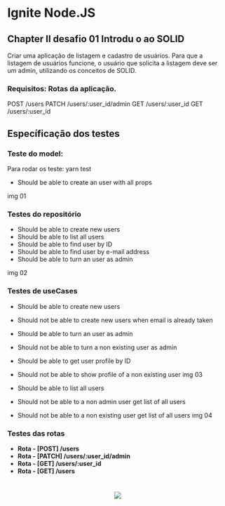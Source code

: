 # Ignite Node.JS

## Chapter II desafio 01 Introdu o ao SOLID

Criar uma aplicação de listagem e cadastro de usuários. Para que a listagem de usuários funcione, o usuário que solicita a listagem deve ser um admin, utilizando os conceitos de SOLID.

### Requisitos: Rotas da aplicação.

POST /users
PATCH /users/:user_id/admin
GET /users/:user_id
GET /users/:user_id

## Específicação dos testes

### Teste do model:

Para rodar os teste: yarn test

- Should be able to create an user with all props

img 01

### Testes do repositório

- Should be able to create new users
- Should be able to list all users
- Should be able to find user by ID
- Should be able to find user by e-mail address
- Should be able to turn an user as admin

img 02

### Testes de useCases

- Should be able to create new users
- Should not be able to create new users when email is already taken
- Should be able to turn an user as admin
- Should not be able to turn a non existing user as admin

- Should be able to get user profile by ID
- Should not be able to show profile of a non existing user
  img 03

- Should be able to list all users
- Should not be able to a non admin user get list of all users
- Should not be able to a non existing user get list of all users
  img 04

### Testes das rotas

- **Rota - [POST] /users**
- **Rota - [PATCH] /users/:user_id/admin**
- **Rota - [GET] /users/:user_id**
- **Rota - [GET] /users**

<h1 align="center">
    <img src="./end_test.png" />
</h1>
